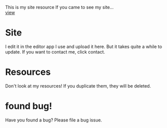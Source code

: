 This is my site resource 
If you came to see my site...
<br>
<a href="https://xmaxcmcis.github.io">view</a>
# Site
I edit it in the editor app I use and upload it here. But it takes quite a while to update. If you want to contact me, click contact.
# Resources
Don't look at my resources! If you duplicate them, they will be deleted.
# found bug!
Have you found a bug? Please file a bug issue. 
